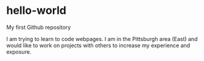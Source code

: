 # hello-world
My first Github repository

I am trying to learn to code webpages. I am in the Pittsburgh area (East) and would like to work on projects with others to increase my experience and exposure. 
